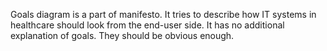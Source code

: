 Goals diagram is a part of manifesto. It tries to describe how IT systems in healthcare should look from the end-user side. It has no additional explanation of goals. They should be obvious enough.